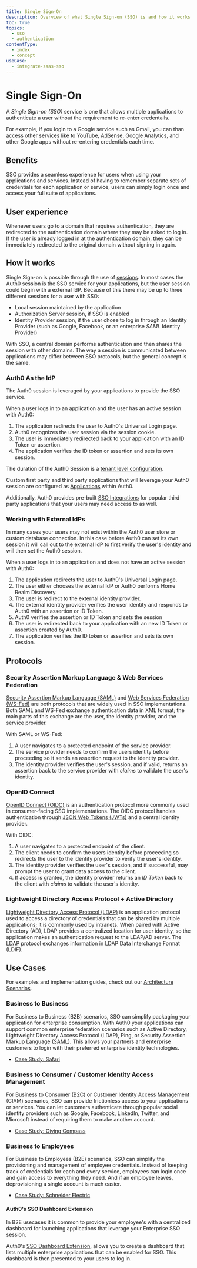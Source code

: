 ```yaml
---
title: Single Sign-On
description: Overview of what Single Sign-on (SSO) is and how it works.
toc: true
topics:
  - sso
  - authentication
contentType:
  - index
  - concept
useCase:
  - integrate-saas-sso
---
```


# Single Sign-On

A <dfn data-key="single-sign-on">Single Sign-on (SSO)</dfn> service is one that allows multiple applications to authenticate a user without the requirement to re-enter credentails.

For example, if you login to a Google service such as Gmail, you can than access other services like to YouTube, AdSense, Google Analytics, and other Google apps without re-entering credentials each time.

## Benefits

SSO provides a seamless experience for users when using your applications and services. Instead of having to remember separate sets of credentials for each application or service, users can simply login once and access your full suite of applications.

## User experience

Whenever users go to a domain that requires authentication, they are redirected to the authentication domain where they may be asked to log in. If the user is already logged in at the authentication domain, they can be immediately redirected to the original domain without signing in again.

## How it works

Single Sign-on is possible through the use of [sessions](/sessions). In most cases the Auth0 session is the SSO service for your applications, but the user session could begin with a external IdP.  Because of this there may be up to three different sessions for a user with SSO:

* Local session maintained by the application
* Authorization Server session, if SSO is enabled
* Identity Provider session, if the user chose to log in through an Identity Provider (such as Google, Facebook, or an enterprise <dfn data-key="security-assertion-markup-language">SAML</dfn> Identity Provider)

With SSO, a central domain performs authentication and then shares the session with other domains. The way a session is communicated between applications may differ between SSO protocols, but the general concept is the same.

### Auth0 As the IdP

The Auth0 session is leveraged by your applications to provide the SSO service.

When a user logs in to an application and the user has an active session with Auth0:

1. The application redirects the user to Auth0's Universal Login page.
2. Auth0 recognizes the user session via the session cookie.
3. The user is immediately redirected back to your application with an ID Token or assertion.
4. The application verifies the ID token or assertion and sets its own session.

The duration of the Auth0 Session is a [tenant level configuration](dashboard/reference/settings-tenant#login-session-management).

Custom first party and third party applications that will leverage your Auth0 session are configured as [Applications](/applications) within Auth0.

Additionally, Auth0 provides pre-built [SSO Integrations](/integrations/sso) for popular third party applications that your users may need access to as well.

### Working with External IdPs

In many cases your users may not exist within the Auth0 user store or custom database connection.  In this case before Auth0 can set its own session it will call out to the external IdP to first verify the user's identity and will then set the Auth0 session.

When a user logs in to an application and does not have an active session with Auth0:

1. The application redirects the user to Auth0's Universal Login page.
2. The user either chooses the external IdP or Auth0 performs Home Realm Discovery.
3. The user is redirect to the external identity provider.
4. The external identity provider verifies the user identity and responds to Auth0 with an assertion or ID Token.
5. Auth0 verifies the assertion or ID Token and sets the session
6. The user is redirected back to your application with an new ID Token or assertion created by Auth0.
7. The application verifies the ID token or assertion and sets its own session.

## Protocols

### Security Assertion Markup Language & Web Services Federation

[Security Assertion Markup Language (SAML)](/protocols/saml) and [Web Services Federation (WS-Fed)](/protocols/ws-fed) are both protocols that are widely used in SSO implementations. Both SAML and WS-Fed exchange authentication data in XML format; the main parts of this exchange are the user, the identity provider, and the service provider.

With SAML or WS-Fed:

1. A user navigates to a protected endpoint of the service provider.
2. The service provider needs to confirm the users identity before proceeding so it sends an assertion request to the identity provider.
3. The identity provider verifies the user's session, and if valid, returns an assertion back to the service provider with <dfn data-key="claim">claims</dfn> to validate the user's identity.

### OpenID Connect

[OpenID Connect (OIDC)](/protocols/oidc) is an authentication protocol more commonly used in consumer-facing SSO implementations. The OIDC protocol handles authentication through [JSON Web Tokens (JWTs)](/tokens/jwt) and a central identity provider.

With OIDC:

1. A user navigates to a protected endpoint of the client.
2. The client needs to confirm the users identity before proceeding so redirects the user to the identity provider to verify the user's identity.
3. The identity provider verifies the user's session, and if successful, may prompt the user to grant data access to the client.
4. If access is granted, the identity provider returns an <dfn data-key="id-token">ID Token</dfn> back to the client with <dfn data-key="claim">claims</dfn> to validate the user's identity.

### Lightweight Directory Access Protocol + Active Directory

[Lightweight Directory Access Protocol (LDAP)](/protocols/ldap) is an application protocol used to access a directory of credentials that can be shared by multiple applications; it is commonly used by intranets. When paired with Active Directory (AD), LDAP provides a centralized location for user identity, so the application makes an authentication request to the LDAP/AD server. The LDAP protocol exchanges information in LDAP Data Interchange Format (LDIF).

## Use Cases

For examples and implementation guides, check out our [Architecture Scenarios](/architecture-scenarios).

### Business to Business

For Business to Business (B2B) scenarios, SSO can simplify packaging your application for enterprise consumption. With Auth0 your applications can support common enterprise federation scenarios such as Active Directory, Lightweight Directory Access Protocol (LDAP), Ping, or Security Assertion Markup Language (SAML). This allows your partners and enterprise customers to login with their preferred enterprise identity technologies.

* [Case Study: Safari](https://auth0.com/learn/safari-case-study/)

### Business to Consumer / Customer Identity Access Management

For Business to Consumer (B2C) or Customer Identity Access Management (CIAM) scenarios, SSO can provide frictionless access to your applications or services. You can let customers authenticate through popular social identity providers such as Google, Facebook, LinkedIn, Twitter, and Microsoft instead of requiring them to make another account.

* [Case Study: Giving Compass](https://auth0.com/learn/giving-compass-case-study/)

### Business to Employees

For Business to Employees (B2E) scenarios, SSO can simplify the provisioning and management of employee credentials. Instead of keeping track of credentials for each and every service, employees can login once and gain access to everything they need. And if an employee leaves, deprovisioning a single account is much easier.

* [Case Study: Schneider Electric](https://auth0.com/learn/schneider-electric-case-study/)

#### Auth0's SSO Dashboard Extension

In B2E usecases it is common to provide your employee's with a centralized dashboard for launching applications that leverage your Enterprise SSO session.

Auth0's [SSO Dashboard Extension](/extensions/sso-dashboard), allows you to create a dashboard that lists multiple enterprise applications that can be enabled for SSO. This dashboard is then presented to your users to log in.

